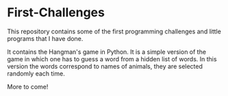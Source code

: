 # First-Challenges
This repository contains some of the first programming challenges and little programs that I have done. 

It contains the Hangman's game in Python. It is a simple version of the game in which one has to guess a word from a hidden list of words. In this version the words correspond to names of animals, they are selected randomly each time.

More to come!
